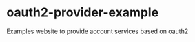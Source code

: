 oauth2-provider-example
=======================

Examples website to provide account services based on oauth2